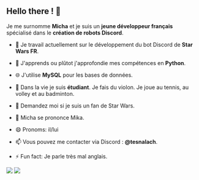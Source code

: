 ## Hello there ! 👋

Je me surnomme **Micha** et je suis un **jeune développeur français** spécialisé dans le **création de robots Discord**.

- 🔭 Je travail actuellement sur le développement du bot Discord de **Star Wars FR**.
- 🌱 J'apprends ou plûtot j'approfondie mes compétences en **Python**.
- 🌐 J'utilise **MySQL** pour les bases de données.


- 🧬 Dans la vie je suis **étudiant**. Je fais du violon. Je joue au tennis, au volley et au badminton.
- 👀 Demandez moi si je suis un fan de Star Wars.
- 💢 Micha se prononce Mika.
- 😄 Pronoms: il/lui


- 📫 Vous pouvez me contacter via Discord : **@tesnalach**.
- ⚡ Fun fact: Je parle très mal anglais.

[<img src="https://i.imgur.com/jW4FObJ.png">](https://discord.com/users/1191481981226201141)
[<img src="https://github.com/tesnalach/tesnalach/assets/111594209/e45550a1-4d18-4665-b3c8-fa4d580680b2">](https://discord.com/users/1191481981226201141)
